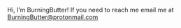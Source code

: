Hi, I’m BurningButter!
If you need to reach me email me at [BurningButter@protonmail.com](mailto:burningbutter@protonmail.com?subject=Whats+up+BurningButter!)
